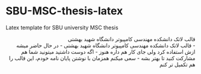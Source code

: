 # SBU-MSC-thesis-latex
Latex template for SBU university MSC thesis

<div dir="rtl">قالب لاتک دانشکده مهندسی کامپیوتر دانشگاه شهید بهشتی</div>

<div dir="rtl">
- قالب لاتک دانشکده مهندسی کامپیوتر دانشگاه شهید بهشتی
- در حال حاضر میشه ازش استفاده کرد ولی جای کار هم داره هنوز
-  اگه دوست داشتید میتونید شما هم مشارکت کنید تا بهتر بشه
-  سعی میکنم همزمان با نوشتن پایان نامه خودم، این قالب را هم تکمیل تر کنم
</div>